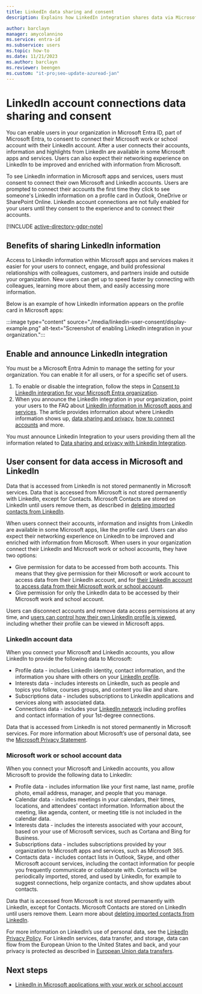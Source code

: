 ```yaml
---
title: LinkedIn data sharing and consent
description: Explains how LinkedIn integration shares data via Microsoft apps in Microsoft Entra ID

author: barclayn
manager: amycolannino
ms.service: entra-id
ms.subservice: users
ms.topic: how-to
ms.date: 11/21/2023
ms.author: barclayn
ms.reviewer: beengen
ms.custom: "it-pro;seo-update-azuread-jan"
---
```


# LinkedIn account connections data sharing and consent

You can enable users in your organization in Microsoft Entra ID, part of Microsoft Entra, to consent to connect their Microsoft work or school account with their LinkedIn account. After a user connects their accounts, information and highlights from LinkedIn are available in some Microsoft apps and services. Users can also expect their networking experience on LinkedIn to be improved and enriched with information from Microsoft.

To see LinkedIn information in Microsoft apps and services, users must consent to connect their own Microsoft and LinkedIn accounts. Users are prompted to connect their accounts the first time they click to see someone's LinkedIn information on a profile card in Outlook, OneDrive or SharePoint Online. LinkedIn account connections are not fully enabled for your users until they consent to the experience and to connect their accounts.

[!INCLUDE [active-directory-gdpr-note](~/../azure-docs-pr/includes/gdpr-hybrid-note.md)]

## Benefits of sharing LinkedIn information

Access to LinkedIn information within Microsoft apps and services makes it easier for your users to connect, engage, and build professional relationships with colleagues, customers, and partners inside and outside your organization. New users can get up to speed faster by connecting with colleagues, learning more about them, and easily accessing more information. 

Below is an example of how LinkedIn information appears on the profile card in Microsoft apps:

:::image type="content" source="./media/linkedin-user-consent/display-example.png" alt-text="Screenshot of enabling LinkedIn integration in your organization.":::

## Enable and announce LinkedIn integration

You must be a Microsoft Entra Admin to manage the setting for your organization. You can enable it for all users, or for a specific set of users.

1. To enable or disable the integration, follow the steps in [Consent to LinkedIn integration for your Microsoft Entra organization](linkedin-integration.md).
2. When you announce the LinkedIn integration in your organization, point your users to the FAQ about [LinkedIn information in Microsoft apps and services](https://support.office.com/article/about-linkedin-information-and-features-in-microsoft-apps-and-services-dc81cc70-4d64-4755-9f1c-b9536e34d381). The article provides information about where LinkedIn information shows up, [data sharing and privacy](https://support.microsoft.com/office/your-data-ae9c08a7-4d06-45b5-a065-320a97bc1400), [how to connect accounts](https://support.microsoft.com/office/connect-your-linkedin-and-work-or-school-accounts-c7c245f2-fa56-4c9b-ba20-3fceb23c5772) and more.

You must announce Linkedin Integration to your users providing them all the information related to [Data sharing and privacy with Linkedin Integration](https://support.microsoft.com/office/your-data-ae9c08a7-4d06-45b5-a065-320a97bc1400). 

## User consent for data access in Microsoft and LinkedIn

Data that is accessed from LinkedIn is not stored permanently in Microsoft services. Data that is accessed from Microsoft is not stored permanently with LinkedIn, except for Contacts. Microsoft Contacts are stored on LinkedIn until users remove them, as described in [deleting imported contacts from LinkedIn](https://www.linkedin.com/help/linkedin/answer/43377).

When users connect their accounts, information and insights from LinkedIn are available in some Microsoft apps, like the profile card. Users can also expect their networking experience on LinkedIn to be improved and enriched with information from Microsoft.
When users in your organization connect their LinkedIn and Microsoft work or school accounts, they have two options:

* Give permission for data to be accessed from both accounts. This means that they give permission for their Microsoft or work account to access data from their LinkedIn account, and for [their LinkedIn account to access data from their Microsoft work or school account](https://www.linkedin.com/help/linkedin/answer/84077).
* Give permission for only the LinkedIn data to be accessed by their Microsoft work and school account.

Users can disconnect accounts and remove data access permissions at any time, and [users can control how their own LinkedIn profile is viewed](https://www.linkedin.com/help/linkedin/answer/83), including whether their profile can be viewed in Microsoft apps.

### LinkedIn account data

When you connect your Microsoft and LinkedIn accounts, you allow LinkedIn to provide the following data to Microsoft:

* Profile data - includes LinkedIn identity, contact information, and the information you share with others on your [LinkedIn profile](https://www.linkedin.com/help/linkedin/answer/15493).
* Interests data - includes interests on LinkedIn, such as people and topics you follow, courses groups, and content you like and share.
* Subscriptions data - includes subscriptions to LinkedIn applications and services along with associated data. 
* Connections data - includes your [LinkedIn network](https://www.linkedin.com/help/linkedin/answer/110) including profiles and contact information of your 1st-degree connections.

Data that is accessed from LinkedIn is not stored permanently in Microsoft services. For more information about Microsoft’s use of personal data, see the [Microsoft Privacy Statement](https://privacy.microsoft.com/privacystatement/).

### Microsoft work or school account data

When you connect your Microsoft and LinkedIn accounts, you allow Microsoft to provide the following data to LinkedIn:

* Profile data - includes information like your first name, last name, profile photo, email address, manager, and people that you manage.
* Calendar data - includes meetings in your calendars, their times, locations, and attendees' contact information. Information about the meeting, like agenda, content, or meeting title is not included in the calendar data.
* Interests data - includes the interests associated with your account, based on your use of Microsoft services, such as Cortana and Bing for Business.
* Subscriptions data - includes subscriptions provided by your organization to Microsoft apps and services, such as Microsoft 365.
* Contacts data - includes contact lists in Outlook, Skype, and other Microsoft account services, including the contact information for people you frequently communicate or collaborate with. Contacts will be periodically imported, stored, and used by LinkedIn, for example to suggest connections, help organize contacts, and show updates about contacts.

Data that is accessed from Microsoft is not stored permanently with LinkedIn, except for Contacts. Microsoft Contacts are stored on LinkedIn until users remove them. Learn more about [deleting imported contacts from LinkedIn](https://www.linkedin.com/help/linkedin/answer/43377).

For more information on LinkedIn’s use of personal data, see the [LinkedIn Privacy Policy](https://www.linkedin.com/legal/privacy-policy). For LinkedIn services, data transfer, and storage, data can flow from the European Union to the United States and back, and your privacy is protected as described in [European Union data transfers](https://www.linkedin.com/help/linkedin/answer/62533).

## Next steps

* [LinkedIn in Microsoft applications with your work or school account](https://www.linkedin.com/help/linkedin/answer/84077)
